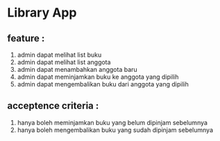 # Library App

## feature :
1. admin dapat melihat list buku
2. admin dapat melihat list anggota
3. admin dapat menambahkan anggota baru
4. admin dapat meminjamkan buku ke anggota yang dipilih
5. admin dapat mengembalikan buku dari anggota yang dipilih

## acceptence criteria : 
1. hanya boleh meminjamkan buku yang belum dipinjam sebelumnya
2. hanya boleh mengembalikan buku yang sudah dipinjam sebelumnya
